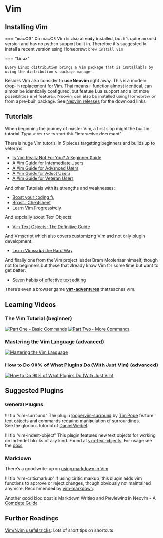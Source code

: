 # Vim

## Installing Vim

=== "macOS"
    On macOS Vim is also already installed, but it's quite an onld version and
    has no python support built in. Therefore it's suggested to install a recent
    version using Homebrew: `brew install vim`

=== "Linux"

    Every Linux distribution brings a Vim package that is installable by using the distribution's package manager.

Besides Vim also consider to **use Neovim** right away. This is a modern drop-in
replacement for Vim. That means it function almost identical, can almost be
identically configured, but feature Lua support and a lot more possibilities and
features. Neovim can also be installed using Homebrew or from a pre-built
package. See [Neovim releases](https://github.com/neovim/neovim/releases/tag/v0.8.0)
for the download links.

## Tutorials

When beginning the journey of master Vim, a first stop might the built in
tutorial. Type `vimtutor` to start this "interactive document".

There is huge Vim tutorial in 5 pieces targetting beginners and builds up to veterans:

* [Is Vim Really Not For You? A Beginner Guide](https://thevaluable.dev/vim-beginner/)
* [A Vim Guide for Intermediate Users](https://thevaluable.dev/vim-intermediate/)
* [A Vim Guide for Advanced Users](https://thevaluable.dev/vim-advanced/)
* [A Vim Guide for Adept Users](https://thevaluable.dev/vim-adept/)
* [A Vim Guide for Veteran Users](https://thevaluable.dev/vim-veteran/)

And other Tutorials with its strengths and weaknesses:

* [Boost your coding fu](https://www.barbarianmeetscoding.com/boost-your-coding-fu-with-vscode-and-vim/table-of-contents)
* [Boost.. Cheatsheet](https://www.barbarianmeetscoding.com/boost-your-coding-fu-with-vscode-and-vim/cheatsheet/)
* [Learn Vim Progressively](http://yannesposito.com/Scratch/en/blog/Learn-Vim-Progressively/)

And espcially about Text Objects:

* [Vim Text Objects: The Definitive Guide][vim-text-objects]

And Vimscript which also covers customizing Vim and not only plugin development:

* [Learn Vimscript the Hard Way](https://learnvimscriptthehardway.stevelosh.com/)

And finally one from the Vim project leader Bram Moolenaar himself, though not
for beginners but those that already know Vim for some time but want to get better:

* [Seven habits of effective text editing](https://www.moolenaar.net/habits.html)

There's even a browser game [**vim-adventures**](https://vim-adventures.com/)
that teaches Vim.

## Learning Videos

### The Vim Tutorial (beginner)

[![Part One - Basic Commands](http://img.youtube.com/vi/ER5JYFKkYDg/0.jpg)](https://www.youtube.com/watch?v=ER5JYFKkYDg)
[![Part Two - More Commands](http://img.youtube.com/vi/tExTz7GnpdQ/0.jpg)](https://www.youtube.com/watch?v=tExTz7GnpdQ)

### Mastering the Vim Language (advanced)

[![Mastering the Vim Language](http://img.youtube.com/vi/wlR5gYd6um0/0.jpg)](http://www.youtube.com/watch?v=wlR5gYd6um0/)

### How to Do 90% of What Plugins Do (With Just Vim) (advanced)

[![How to Do 90% of What Plugins Do (With Just Vim)](http://img.youtube.com/vi/XA2WjJbmmoM/0.jpg)](http://www.youtube.com/watch?v=XA2WjJbmmoM/)

## Suggested Plugins

### General Plugins

!!! tip "vim-surround"
    The plugin [tpope/vim-surround](https://github.com/tpope/vim-surround) by
    [Tim Pope](https://github.com/tpope/) feature text objects and commands
    regaring manipulation of surroundings.  
    See the glorious tutoriol of [Daniel Weibel](https://weibeld.net/vim/surround-plugin.html).

!!! tip "vim-indent-object"
    This plugin features new text objects for working on indendet blocks of any
    kind. Found at [vim-text-objects]. For usage see the [docs](https://github.com/michaeljsmith/vim-indent-object)

### Markdown

There's a good write-up on [using markdown in Vim][vim-markdown]

!!! tip "vim-criticmarkup"
    If using ciritic markup, this plugin adds vim functions to approve or reject
    changes, though obviously not maintained anymore. Recommended by [vim-markdown].

Another good blog post is [Markdown Writing and Previewing in Neovim - A Complete
Guide]

[Markdown Writing and Previewing in Neovim - A Complete Guide]: https://jdhao.github.io/2019/01/15/markdown_edit_preview_nvim/
[vim-markdown]: https://vim.works/2019/03/16/using-markdown-in-vim/
[vim-text-objects]: https://blog.carbonfive.com/vim-text-objects-the-definitive-guide/

## Further Readings

[Vim/Nvim useful tricks](https://medium.com/@voyeg3r/vim-nvim-useful-tricks-456efd767240):
Lots of short tips on shortcuts
